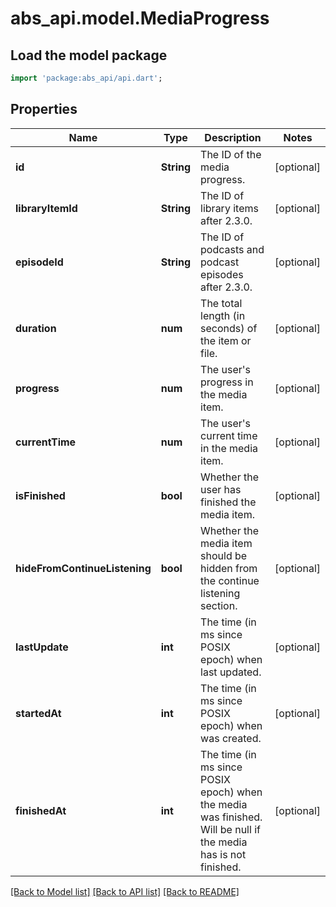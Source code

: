 # abs_api.model.MediaProgress

## Load the model package
```dart
import 'package:abs_api/api.dart';
```

## Properties
Name | Type | Description | Notes
------------ | ------------- | ------------- | -------------
**id** | **String** | The ID of the media progress. | [optional] 
**libraryItemId** | **String** | The ID of library items after 2.3.0. | [optional] 
**episodeId** | **String** | The ID of podcasts and podcast episodes after 2.3.0. | [optional] 
**duration** | **num** | The total length (in seconds) of the item or file. | [optional] 
**progress** | **num** | The user's progress in the media item. | [optional] 
**currentTime** | **num** | The user's current time in the media item. | [optional] 
**isFinished** | **bool** | Whether the user has finished the media item. | [optional] 
**hideFromContinueListening** | **bool** | Whether the media item should be hidden from the continue listening section. | [optional] 
**lastUpdate** | **int** | The time (in ms since POSIX epoch) when last updated. | [optional] 
**startedAt** | **int** | The time (in ms since POSIX epoch) when was created. | [optional] 
**finishedAt** | **int** | The time (in ms since POSIX epoch) when the media was finished. Will be null if the media has is not finished. | [optional] 

[[Back to Model list]](../README.md#documentation-for-models) [[Back to API list]](../README.md#documentation-for-api-endpoints) [[Back to README]](../README.md)


